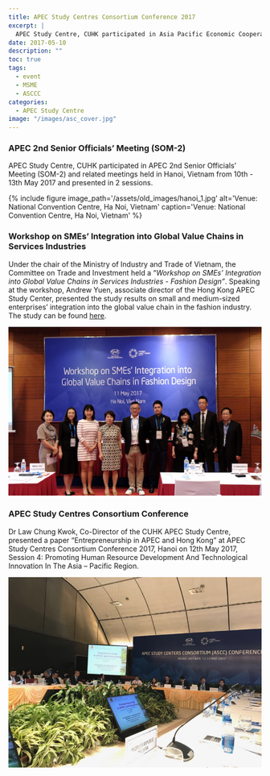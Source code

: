 ```yaml
---
title: APEC Study Centres Consortium Conference 2017
excerpt: |
  APEC Study Centre, CUHK participated in Asia Pacific Economic Cooperation's (APEC) Second Senior Officials’ Meeting (SOM 2) and Related Meetings held in Hanoi, Vietnam from 10th - 13th May 2017 and presented in 2 sessions.
date: 2017-05-10
description: ""
toc: true
tags:
  - event
  - MSME
  - ASCCC
categories:
  - APEC Study Centre
image: "/images/asc_cover.jpg"
---
```

### APEC 2nd Senior Officials’ Meeting (SOM-2)
APEC Study Centre, CUHK participated in APEC 2nd Senior Officials’ Meeting (SOM-2) and related meetings held in Hanoi, Vietnam from 10th - 13th May 2017 and presented in 2 sessions.

{% include figure image_path='/assets/old_images/hanoi_1.jpg' alt='Venue: National Convention Centre, Ha Noi, Vietnam' caption='Venue: National Convention Centre, Ha Noi, Vietnam' %}

### Workshop on SMEs’ Integration into Global Value Chains in Services Industries
Under the chair of the Ministry of Industry and Trade of Vietnam, the Committee on Trade and Investment held a “*Workshop on SMEs’ Integration into Global Value Chains in Services Industries - Fashion Design”*. Speaking at the workshop, Andrew Yuen, associate director of the Hong Kong APEC Study Center, presented the study results on small and medium-sized enterprises’ integration into the global value chain in the fashion industry. The study can be found [here](/assets/pub_files/Fashion_Design_SME_in_GVC.pdf).

![asc_fashion](/assets/old_images/asc_som_fashion.jpg)

### APEC Study Centres Consortium Conference
Dr Law Chung Kwok, Co-Director of the CUHK APEC Study Centre, presented a paper “Entrepreneurship in APEC and Hong Kong” at APEC Study Centres Consortium Conference 2017, Hanoi on 12th May 2017, Session 4: Promoting Human Resource Development And Technological Innovation In The Asia – Pacific Region.

![asc_consortium](/assets/old_images/asc_consortium.jpg)